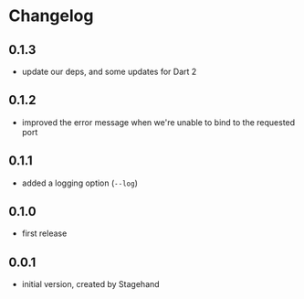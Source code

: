 # Changelog

## 0.1.3

- update our deps, and some updates for Dart 2

## 0.1.2

- improved the error message when we're unable to bind to the requested port

## 0.1.1

- added a logging option (`--log`)

## 0.1.0

- first release

## 0.0.1

- initial version, created by Stagehand
